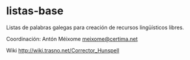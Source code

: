 listas-base
===========

Listas de palabras galegas para creación de recursos lingüísticos libres.

Coordinación: Antón Méixome meixome@certima.net

Wiki
http://wiki.trasno.net/Corrector_Hunspell
